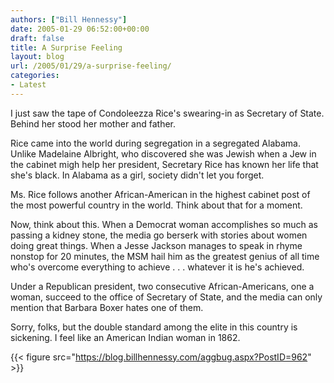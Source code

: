 ```yaml
---
authors: ["Bill Hennessy"]
date: 2005-01-29 06:52:00+00:00
draft: false
title: A Surprise Feeling
layout: blog
url: /2005/01/29/a-surprise-feeling/
categories:
- Latest
---
```


I just saw the tape of Condoleezza Rice's swearing-in as Secretary of State. Behind her stood her mother and father. 




Rice came into the world during segregation in a segregated Alabama. Unlike Madelaine Albright, who discovered she was Jewish when a Jew in the cabinet migh help her president, Secretary Rice has known her life that she's black. In Alabama as a girl, society didn't let you forget.




Ms. Rice follows another African-American in the highest cabinet post of the most powerful country in the world. Think about that for a moment.




Now, think about this. When a Democrat woman accomplishes so much as passing a kidney stone, the media go berserk with stories about women doing great things. When a Jesse Jackson manages to speak in rhyme nonstop for 20 minutes, the MSM hail him as the greatest genius of all time who's overcome everything to achieve . . . whatever it is he's achieved.




Under a Republican president, two consecutive African-Americans, one a woman, succeed to the office of Secretary of State, and the media can only mention that Barbara Boxer hates one of them.




Sorry, folks, but the double standard among the elite in this country is sickening. I feel like an American Indian woman in 1862.







{{< figure src="https://blog.billhennessy.com/aggbug.aspx?PostID=962" >}}

